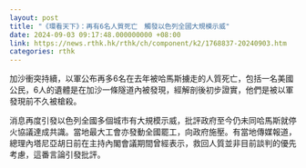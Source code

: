 ```yaml
---
layout: post
title: "《環看天下》：再有6名人質死亡　觸發以色列全國大規模示威"
date: 2024-09-03 09:17:48.000000000 +08:00
link: https://news.rthk.hk/rthk/ch/component/k2/1768837-20240903.htm
categories: rthk
---
```


加沙衝突持續，以軍公布再多6名在去年被哈馬斯擄走的人質死亡，包括一名美國公民，6人的遺體是在加沙一條隧道內被發現，經解剖後初步證實，他們是被以軍發現前不久被槍殺。

消息再度引發以色列全國多個城市有大規模示威，批評政府至今仍未同哈馬斯就停火協議達成共識。當地最大工會亦發動全國罷工，向政府施壓。有當地傳媒報道，總理內塔尼亞胡日前在主持內閣會議期間曾經表示，救回人質並非目前談判的優先考慮，這番言論引發批評。
